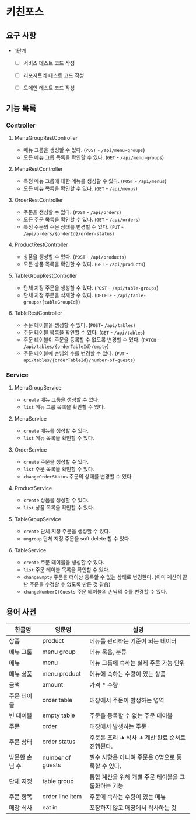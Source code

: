 # 키친포스

## 요구 사항
- 1단계
  - [ ] 서비스 테스트 코드 작성
  - [ ] 리포지토리 테스트 코드 작성
  - [ ] 도메인 테스트 코드 작성


## 기능 목록

### Controller

1. MenuGroupRestController
   - 메뉴 그룹을 생성할 수 있다. (`POST` - `/api/menu-groups`)
   - 모든 메뉴 그룹 목록을 확인할 수 있다. (`GET` - `/api/menu-groups`)

2. MenuRestController
   - 특정 메뉴 그룹에 대한 메뉴를 생성할 수 있다. (`POST` - `/api/menus`)
   - 모든 메뉴 목록을 확인할 수 있다. (`GET` - `/api/menus`)

3. OrderRestController
   - 주문을 생성할 수 있다. (`POST` - `/api/orders`)
   - 모든 주문 목록을 확인할 수 있다. (`GET` - `/api/orders`)
   - 특정 주문의 주문 상태를 변경할 수 있다. (`PUT` - `/api/orders/{orderId}/order-status`) 

4. ProductRestController
   - 상품을 생성할 수 있다. (`POST` - `/api/products`)
   - 모든 상품 목록을 확인할 수 있다. (`GET` - `/api/products`)

5. TableGroupRestController
   - 단체 지정 주문을 생성할 수 있다. (`POST` - `/api/table-groups`)
   - 단체 지정 주문을 삭제할 수 있다. (`DELETE` - `/api/table-groups/{tableGroupId}`)

6. TableRestController
   - 주문 테이블을 생성할 수 있다. (`POST`- `/api/tables`)
   - 주문 테이블 목록을 확인할 수 있다. (`GET` - `/api/tables`)
   - 주문 테이블이 주문을 등록할 수 없도록 변경할 수 있다. (`PATCH` - `/api/tables/{orderTableId}/empty`)
   - 주문 테이블에 손님의 수를 변경할 수 있다. (`PUT` - `api/tables/{orderTableId}/number-of-guests`)

### Service

1. MenuGroupService
   - `create` 메뉴 그룹을 생성할 수 있다.
   - `list` 메뉴 그룹 목록을 확인할 수 있다.

2. MenuService
   - `create` 메뉴를 생성할 수 있다.
   - `list` 메뉴 목록을 확인할 수 있다.

3. OrderService
   - `create` 주문을 생성할 수 있다.
   - `list` 주문 목록을 확인할 수 있다.
   - `changeOrderStatus` 주문의 상태를 변경할 수 있다.

4. ProductService
   - `create` 상품을 생성할 수 있다.
   - `list` 상품 목록을 확인할 수 있다.

5. TableGroupService
   - `create` 단체 지정 주문을 생성할 수 있다.
   - `ungroup` 단체 지정 주문을 soft delete 할 수 있다

6. TableService
   - `create` 주문 테이블을 생성할 수 있다.
   - `list` 주문 테이블 목록을 확인할 수 있다.
   - `changeEmpty` 주문을 더이상 등록할 수 없는 상태로 변경한다. (이미 계산이 끝난 주문을 수정할 수 없도록 만든 것 같음)
   - `changeNumberOfGuests` 주문 테이블의 손님의 수를 변경할 수 있다.

## 용어 사전

| 한글명 | 영문명 | 설명 |
| --- | --- | --- |
| 상품 | product | 메뉴를 관리하는 기준이 되는 데이터 |
| 메뉴 그룹 | menu group | 메뉴 묶음, 분류 |
| 메뉴 | menu | 메뉴 그룹에 속하는 실제 주문 가능 단위 |
| 메뉴 상품 | menu product | 메뉴에 속하는 수량이 있는 상품 |
| 금액 | amount | 가격 * 수량 |
| 주문 테이블 | order table | 매장에서 주문이 발생하는 영역 |
| 빈 테이블 | empty table | 주문을 등록할 수 없는 주문 테이블 |
| 주문 | order | 매장에서 발생하는 주문 |
| 주문 상태 | order status | 주문은 조리 ➜ 식사 ➜ 계산 완료 순서로 진행된다. |
| 방문한 손님 수 | number of guests | 필수 사항은 아니며 주문은 0명으로 등록할 수 있다. |
| 단체 지정 | table group | 통합 계산을 위해 개별 주문 테이블을 그룹화하는 기능 |
| 주문 항목 | order line item | 주문에 속하는 수량이 있는 메뉴 |
| 매장 식사 | eat in | 포장하지 않고 매장에서 식사하는 것 |
